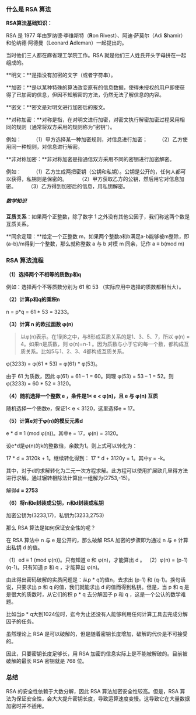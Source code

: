 ### 什么是 RSA 算法

**RSA算法基础知识：**

RSA 是 1977 年由罗纳德·李维斯特（**R**on Rivest）、阿迪·萨莫尔（Adi **S**hamir）和伦纳德·阿德曼（Leonard **A**dleman）一起提出的。

当时他们三人都在麻省理工学院工作。RSA 就是他们三人姓氏开头字母拼在一起组成的。

**明文：**是指没有加密的文字（或者字符串）。

**加密：**是以某种特殊的算法改变原有的信息数据，使得未授权的用户即使获得了已加密的信息，但因不知解密的方法，仍然无法了解信息的内容。

**密文：**密文是对明文进行加密后的报文。

**对称加密：**对称是指，在对明文进行加密，对密文执行解密加密过程采用相同的规则（通常将双方采用的规则称为”密钥”）。

例如：
  （1）甲方选择某一种加密规则，对信息进行加密；
  （2）乙方使用同一种规则，对信息进行解密。



**非对称加密：**非对称加密是指通信双方采用不同的密钥进行加密解密。

例如：
  （1）乙方生成两把密钥（公钥和私钥）。公钥是公开的，任何人都可以获得，私钥则是保密的。
  （2）甲方获取乙方的公钥，然后用它对信息加密。
  （3）乙方得到加密后的信息，用私钥解密。

##### 数学知识

**互质关系**：如果两个正整数，除了数字 1 之外没有其他公因子，我们称这两个数是互质关系。

**同余定理：**给定一个正整数 m，如果两个整数a和b满足a-b能够被m整除，即(a-b)/m得到一个整数，那么就称整数 a 与 b 对模 m 同余，记作 a ≡ b(mod m)

### RSA 算法流程

**（1）选择两个不相等的质数p和q**

例如：选择两个不等质数分别为 61 和 53 （实际应用中选择的质数都相当大）。

**（2）计算p和q的乘积n**

n = p*q = 61 * 53 = 3233。

**（3）计算 n 的欧拉函数 φ(n)**

> 以φ(n)表示。在1到8之中，与8形成互质关系的是1、3、5、7，所以 φ(n) = 4。如果n是质数，则 φ(n)=n-1 。因为质数与小于它的每一个数，都构成互质关系。比如5与1、2、3、4都构成互质关系。

φ(3233) = φ(61 * 53) = φ(61) * φ(53)。

由于 61 为质数，因此 φ(61) = 61 – 1 = 60。同理 φ(53) = 53  – 1 = 52。则 φ(3233) = 60 * 52 = 3120。

**（4）随机选择一个整数 e ，条件是1< e < φ(n)，且 e 与 φ(n) 互质**

随机选择一个质数e，保证1< e < 3120，这里选择e = 17。

**（5）计算e对于φ(n)的模反元素d**

e * d ≡ 1 (mod φ(n))。其中e = 17，φ(n) = 3120。

设e*d是φ(n)的k的整数倍，余数为1。则上式可以转化为：

17 * d = 3120k + 1。继续转化得到：
17 * d + 3120y = 1。其中y = -k。

其中，对于d的求解转化为二元一次方程求解。此方程可以使用扩展欧几里得方法进行求解。通过辗转相除法计算出一组解为(2753,-15)。

解得**d = 2753**

**（6）将n和e封装成公钥，n和d封装成私钥**

加密公钥为(3233,17)，私钥为(3233,2753)



那么 RSA 算法是如何保证安全性的呢？

在 RSA 算法中 n 与 e 是公开的，那么破解 RSA 加密的步骤即为通过 n 与 e 计算出私钥 d 的值。

（1）ed ≡ 1 (mod φ(n))。只有知道 e 和 φ(n)，才能算出 d 。
（2）φ(n) = (p-1)(q-1)。只有知道 p 和 q ，才能算出 φ(n)。

由此得出密码破解的实质问题是：从p * q的值n，去求出 (p-1) 和 (q-1)。换句话说，只要求出 p 和 q 的值，我们就能求出 d 的值而得到私钥。但是，当 p 和 q 是是很大的质数时，从它们的积 p * q 去分解因子 p 和 q ，这是一个公认的数学难题。

比如当p * q大到1024位时，迄今为止还没有人能够利用任何计算工具去完成分解因子的任务。

虽然理论上 RSA 是可以破解的，但是随着密钥长度增加，破解的代价是不可接受的。

因此，只要密钥长度足够长，用 RSA 加密的信息实际上是不能被解破的。目前被破解的最长 RSA 密钥就是 768 位。

### 总结

RSA 的安全性依赖于大数分解，因此 RSA 算法加密安全性较高。但是，RSA 算法为保证安全性，会大大提升密钥长度，导致运算速度变慢。这导致它在大量数据加密时并不适用。



















